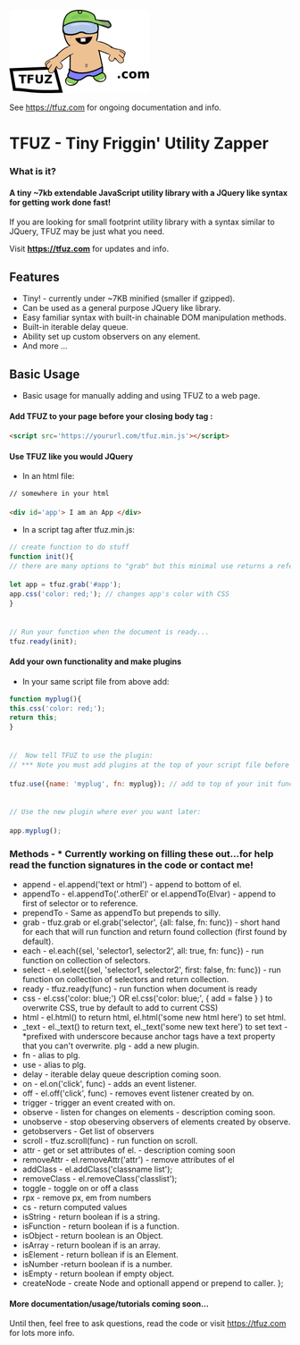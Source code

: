 

[<img alt="TFUZ"  src="imgs/logo.png" />](https://tfuz.com/)


See https://tfuz.com for ongoing documentation and info.



# TFUZ - Tiny Friggin' Utility Zapper
### What is it? 

#### A tiny ~7kb extendable JavaScript utility library with a JQuery like syntax for getting work done fast!

If you are looking for small footprint utility library with a syntax similar to JQuery, TFUZ may be just what you need.

Visit **https://tfuz.com** for updates and info.

## Features
* Tiny! - currently under ~7KB minified (smaller if gzipped).
* Can be used as a general purpose JQuery like library.
* Easy familiar syntax with built-in chainable DOM manipulation methods.
* Built-in iterable delay queue.
* Ability set up custom observers on any element.
* And more ...

## Basic Usage

* Basic usage for manually adding and using TFUZ to a web page. 

#### Add TFUZ to your page before your closing body tag :

```html
<script src='https://yoururl.com/tfuz.min.js'></script>

```


#### Use TFUZ like you would JQuery

* In an html file:
```html
// somewhere in your html

<div id='app'> I am an App </div>
```

* In a script tag after tfuz.min.js:

```js
// create function to do stuff
function init(){
// there are many options to "grab" but this minimal use returns a reference to the first element (so you don't keep querying the DOM) of #app by default

let app = tfuz.grab('#app');
app.css('color: red;'); // changes app's color with CSS
}


// Run your function when the document is ready...
tfuz.ready(init);

```

#### Add your own functionality and make plugins

* In your same script file from above add:

```js
function myplug(){
this.css('color: red;');
return this;
}


//  Now tell TFUZ to use the plugin:                  
// *** Note you must add plugins at the top of your script file before initalizing anything else. 

tfuz.use({name: 'myplug', fn: myplug}); // add to top of your init function.


// Use the new plugin where ever you want later:

app.myplug();

```

### Methods - * Currently working on filling these out...for help read the function signatures in the code or contact me! 

 *   append -  el.append('text or html') - append to bottom of el.
 *   appendTo - el.appendTo('.otherEl' or el.appendTo(Elvar) - append to first of selector or to reference.
 *   prependTo - Same as appendTo but prepends to silly.
 *   grab - tfuz.grab or el.grab('selector', {all: false, fn: func}) - short hand for each that will run function and return found collection (first found by default).
 *   each - el.each({sel, 'selector1, selector2', all: true, fn: func}) - run function on collection of selectors.
 *   select - el.select({sel, 'selector1, selector2', first: false, fn: func}) - run function on collection of selectors and return collection.
 *   ready - tfuz.ready(func) - run function when document is ready 
 *   css -  el.css('color: blue;') OR   el.css('color: blue;', { add = false } ) to overwrite CSS, true by default to add to current CSS)  
 *   html - el.html() to return html, el.html('some new html here') to set html.
 *   _text - el._text() to return text, el._text('some new text here') to set text -  *prefixed with underscore because anchor tags have a text property that you can't overwrite.
     plg - add a new plugin.
 *   fn - alias to plg.
 *   use - alias to plg.
 *   delay - iterable delay queue description coming soon.
 *   on - el.on('click', func) - adds an event listener.
 *   off - el.off('click', func) -  removes event listener created by on.
 *   trigger -  trigger an event created with on.
 *   observe - listen for changes on elements - description coming soon.
 *   unobserve - stop obeserving observers of elements created by observe.
 *   getobservers -  Get list of observers
 *   scroll - tfuz.scroll(func) - run function on scroll.
 *   attr -  get or set attributes of el. - description coming soon
 *   removeAttr - el.removeAttr('attr') -  remove attributes of el
 *   addClass - el.addClass('classname list');
 *   removeClass - el.removeClass('classlist');
 *   toggle -  toggle on or off a class
 *   rpx - remove px, em from numbers
 *   cs - return computed values 
 *   isString - return boolean if is a string. 
 *   isFunction -  return boolean if is a function.
 *   isObject -  return boolean is an Object.
 *   isArray - return boolean  if is an array.
 *   isElement -  return bollean  if is an Element.
 *   isNumber -return boolean if is a number.
 *   isEmpty -  return boolean if empty object.
 *   createNode -  create Node and optionall append or prepend to caller.
  };



#### More documentation/usage/tutorials coming soon...

Until then, feel free to ask questions, read the code or visit https://tfuz.com for lots more info.


